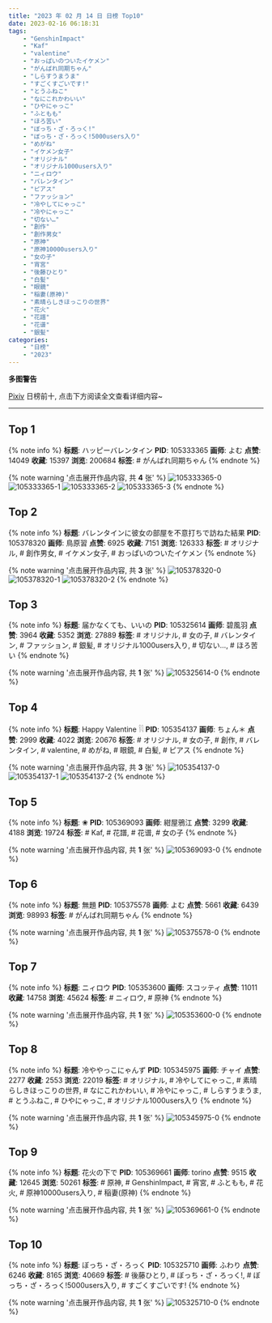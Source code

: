 ```yaml
---
title: "2023 年 02 月 14 日 日榜 Top10"
date: 2023-02-16 06:18:31
tags:
    - "GenshinImpact"
    - "Kaf"
    - "valentine"
    - "おっぱいのついたイケメン"
    - "がんばれ同期ちゃん"
    - "しらすうまうま"
    - "すごくすごいです!"
    - "とうふねこ"
    - "なにこれかわいい"
    - "ひやにゃっこ"
    - "ふともも"
    - "ほろ苦い"
    - "ぼっち・ざ・ろっく!"
    - "ぼっち・ざ・ろっく!5000users入り"
    - "めがね"
    - "イケメン女子"
    - "オリジナル"
    - "オリジナル1000users入り"
    - "ニィロウ"
    - "バレンタイン"
    - "ピアス"
    - "ファッション"
    - "冷やしてにゃっこ"
    - "冷やにゃっこ"
    - "切ない…"
    - "創作"
    - "創作男女"
    - "原神"
    - "原神10000users入り"
    - "女の子"
    - "宵宮"
    - "後藤ひとり"
    - "白髪"
    - "眼鏡"
    - "稲妻(原神)"
    - "素晴らしきほっこりの世界"
    - "花火"
    - "花譜"
    - "花谱"
    - "銀髪"
categories:
    - "日榜"
    - "2023"
---
```


<i class="fa fa-triangle-exclamation"></i>**多图警告**<i class="fa fa-triangle-exclamation"></i>

[Pixiv](https://www.pixiv.net/) 日榜前十, 点击下方阅读全文查看详细内容~

<!-- more -->

---

## Top 1

{% note info %}
**标题**: ハッピーバレンタイン
**PID**: 105333365 **画师**: よむ
**点赞**: 14049 **收藏**: 15397 **浏览**: 200684
**标签**: # がんばれ同期ちゃん
{% endnote %}

{% note warning '点击展开作品内容, 共 **4** 张' %}
![105333365-0](https://i.pixiv.re/img-original/img/2023/02/13/08/18/39/105333365_p0.png)
![105333365-1](https://i.pixiv.re/img-original/img/2023/02/13/08/18/39/105333365_p1.png)
![105333365-2](https://i.pixiv.re/img-original/img/2023/02/13/08/18/39/105333365_p2.png)
![105333365-3](https://i.pixiv.re/img-original/img/2023/02/13/08/18/39/105333365_p3.png)
{% endnote %}

## Top 2

{% note info %}
**标题**: バレンタインに彼女の部屋を不意打ちで訪ねた結果
**PID**: 105378320 **画师**: 鳥原習
**点赞**: 6925 **收藏**: 7151 **浏览**: 126333
**标签**: # オリジナル, # 創作男女, # イケメン女子, # おっぱいのついたイケメン
{% endnote %}

{% note warning '点击展开作品内容, 共 **3** 张' %}
![105378320-0](https://i.pixiv.re/img-original/img/2023/02/14/19/02/25/105378320_p0.jpg)
![105378320-1](https://i.pixiv.re/img-original/img/2023/02/14/19/02/25/105378320_p1.jpg)
![105378320-2](https://i.pixiv.re/img-original/img/2023/02/14/19/02/25/105378320_p2.jpg)
{% endnote %}

## Top 3

{% note info %}
**标题**: 届かなくても、いいの
**PID**: 105325614 **画师**: 碧風羽
**点赞**: 3964 **收藏**: 5352 **浏览**: 27889
**标签**: # オリジナル, # 女の子, # バレンタイン, # ファッション, # 銀髪, # オリジナル1000users入り, # 切ない…, # ほろ苦い
{% endnote %}

{% note warning '点击展开作品内容, 共 **1** 张' %}
![105325614-0](https://i.pixiv.re/img-original/img/2023/02/13/00/02/18/105325614_p0.jpg)
{% endnote %}

## Top 4

{% note info %}
**标题**: Happy Valentine 𓌉𓇋
**PID**: 105354137 **画师**: ちょん＊
**点赞**: 2999 **收藏**: 4022 **浏览**: 20676
**标签**: # オリジナル, # 女の子, # 創作, # バレンタイン, # valentine, # めがね, # 眼鏡, # 白髪, # ピアス
{% endnote %}

{% note warning '点击展开作品内容, 共 **3** 张' %}
![105354137-0](https://i.pixiv.re/img-original/img/2023/02/14/15/18/56/105354137_p0.png)
![105354137-1](https://i.pixiv.re/img-original/img/2023/02/14/15/18/56/105354137_p1.png)
![105354137-2](https://i.pixiv.re/img-original/img/2023/02/14/15/18/56/105354137_p2.png)
{% endnote %}

## Top 5

{% note info %}
**标题**: ❀
**PID**: 105369093 **画师**: 紺屋鴉江
**点赞**: 3299 **收藏**: 4188 **浏览**: 19724
**标签**: # Kaf, # 花譜, # 花谱, # 女の子
{% endnote %}

{% note warning '点击展开作品内容, 共 **1** 张' %}
![105369093-0](https://i.pixiv.re/img-original/img/2023/02/14/12/40/04/105369093_p0.jpg)
{% endnote %}

## Top 6

{% note info %}
**标题**: 無題
**PID**: 105375578 **画师**: よむ
**点赞**: 5661 **收藏**: 6439 **浏览**: 98993
**标签**: # がんばれ同期ちゃん
{% endnote %}

{% note warning '点击展开作品内容, 共 **1** 张' %}
![105375578-0](https://i.pixiv.re/img-original/img/2023/02/14/17/40/57/105375578_p0.png)
{% endnote %}

## Top 7

{% note info %}
**标题**: ニィロウ
**PID**: 105353600 **画师**: スコッティ
**点赞**: 11011 **收藏**: 14758 **浏览**: 45624
**标签**: # ニィロウ, # 原神
{% endnote %}

{% note warning '点击展开作品内容, 共 **1** 张' %}
![105353600-0](https://i.pixiv.re/img-original/img/2023/02/14/00/01/29/105353600_p0.jpg)
{% endnote %}

## Top 8

{% note info %}
**标题**: 冷ややっこにゃんず
**PID**: 105345975 **画师**: チャイ
**点赞**: 2277 **收藏**: 2553 **浏览**: 22019
**标签**: # オリジナル, # 冷やしてにゃっこ, # 素晴らしきほっこりの世界, # なにこれかわいい, # 冷やにゃっこ, # しらすうまうま, # とうふねこ, # ひやにゃっこ, # オリジナル1000users入り
{% endnote %}

{% note warning '点击展开作品内容, 共 **1** 张' %}
![105345975-0](https://i.pixiv.re/img-original/img/2023/02/13/20/30/02/105345975_p0.png)
{% endnote %}

## Top 9

{% note info %}
**标题**: 花火の下で
**PID**: 105369661 **画师**: torino
**点赞**: 9515 **收藏**: 12645 **浏览**: 50261
**标签**: # 原神, # GenshinImpact, # 宵宮, # ふともも, # 花火, # 原神10000users入り, # 稲妻(原神)
{% endnote %}

{% note warning '点击展开作品内容, 共 **1** 张' %}
![105369661-0](https://i.pixiv.re/img-original/img/2023/02/14/13/06/54/105369661_p0.jpg)
{% endnote %}

## Top 10

{% note info %}
**标题**: ぼっち・ざ・ろっく
**PID**: 105325710 **画师**: ふわり
**点赞**: 6246 **收藏**: 8165 **浏览**: 40669
**标签**: # 後藤ひとり, # ぼっち・ざ・ろっく!, # ぼっち・ざ・ろっく!5000users入り, # すごくすごいです!
{% endnote %}

{% note warning '点击展开作品内容, 共 **1** 张' %}
![105325710-0](https://i.pixiv.re/img-original/img/2023/02/13/00/03/54/105325710_p0.jpg)
{% endnote %}
